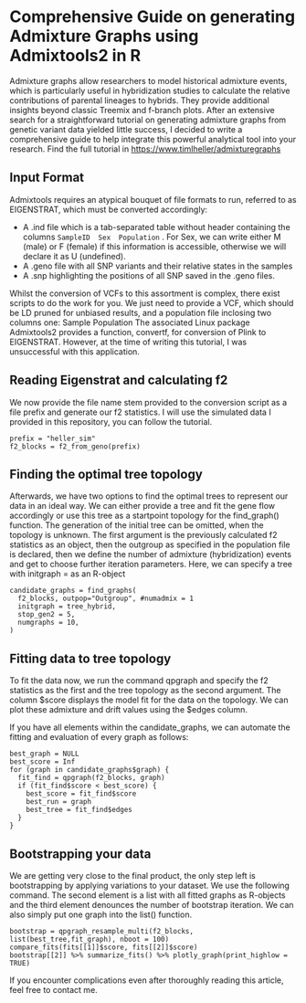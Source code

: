 # Comprehensive Guide on generating Admixture Graphs using Admixtools2 in R
Admixture graphs allow researchers to model historical admixture events, which is particularly useful in hybridization studies to calculate the relative contributions of parental lineages to hybrids. They provide additional insights beyond classic Treemix and f-branch plots. After an extensive search for a straightforward tutorial on generating admixture graphs from genetic variant data yielded little success, I decided to write a comprehensive guide to help integrate this powerful analytical tool into your research.
Find the full tutorial in https://www.timlheller/admixturegraphs


## Input Format

Admixtools requires an atypical bouquet of file formats to run, referred to as EIGENSTRAT, which must be converted accordingly: 
- A .ind file which is a tab-separated table without header containing the columns  ``` SampleID  Sex  Population ``` . For Sex, we can write either M (male) or F (female) if this information is accessible, otherwise we will declare it as U (undefined).
- A .geno file with all SNP variants and their relative states in the samples
- A .snp highlighting the positions of all SNP saved in the .geno files.

Whilst the conversion of VCFs to this assortment is complex, there exist scripts to do the work for you. We just need to provide a VCF, which should be LD pruned for unbiased results, and a population file inclosing two columns one: Sample	Population
The associated Linux package Admixtools2 provides a function, convertf, for conversion of Plink to EIGENSTRAT. However, at the time of writing this tutorial, I was unsuccessful with this application.

## Reading Eigenstrat and calculating f2

We now provide the file name stem provided to the conversion script as a file prefix and generate our f2 statistics. I will use the simulated data I provided in this repository, you can follow the tutorial.

``` library(admixtools)
prefix = "heller_sim"
f2_blocks = f2_from_geno(prefix)
``` 

## Finding the optimal tree topology 

Afterwards, we have two options to find the optimal trees to represent our data in an ideal way. We can either provide a tree and fit the gene flow accordingly or use this tree as a startpoint topology for the find_graph() function. The generation of the initial tree can be omitted, when the topology is unknown.
The first argument is the previously calculated f2 statistics as an object, then the outgroup as specified in the population file is declared, then we define the number of admixture (hybridization) events and get to choose further iteration parameters. Here, we can specify a tree with initgraph = as an R-object 
```
candidate_graphs = find_graphs(
  f2_blocks, outpop="Outgroup", #numadmix = 1
  initgraph = tree_hybrid,
  stop_gen2 = 5,
  numgraphs = 10,
)
 ```

## Fitting data to tree topology
To fit the data now, we run the command qpgraph and specify the f2 statistics as the first and the tree topology as the second argument. The column $score displays the model fit for the data on the topology. We can plot these admixture and drift values using the $edges column. 

If you have all elements within the candidate_graphs, we can automate the fitting and evaluation of every graph as follows: 

``` library(tidyverse)
best_graph = NULL
best_score = Inf
for (graph in candidate_graphs$graph) {
  fit_find = qpgraph(f2_blocks, graph)
  if (fit_find$score < best_score) {
    best_score = fit_find$score
    best_run = graph
    best_tree = fit_find$edges    
  }
}
```
## Bootstrapping your data 
We are getting very close to the final product, the only step left is bootstrapping by applying variations to your dataset. We use the following command. The second element is a list with all fitted graphs as R-objects and the third element denounces the number of bootstrap iteration. We can also simply put one graph into the list() function.
```
bootstrap = qpgraph_resample_multi(f2_blocks, list(best_tree,fit_graph), nboot = 100)
compare_fits(fits[[1]]$score, fits[[2]]$score)
bootstrap[[2]] %>% summarize_fits() %>% plotly_graph(print_highlow = TRUE)
```
If you encounter complications even after thoroughly reading this article, feel free to contact me.
